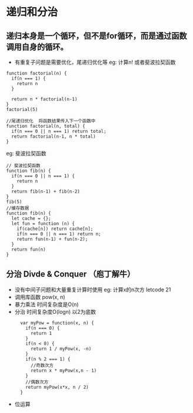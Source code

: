 # 递归和分治
## 递归本身是一个循环，但不是for循环，而是通过函数调用自身的循环。
  - 有重复子问题是需要优化，尾递归优化等
eg: 计算n! 或者斐波拉契函数
  ```
  function factorial(n) {
    if(n === 1) {
      return n
    }
    
    return n * factorial(n-1)
  }
  factorial(5)

  //尾递归优化  将函数结果传入下一个函数中
  function factorial(n, total) {
    if(n === 0 || n === 1) return total;
    return factorial(n-1, n * total)
  }
  ``` 
eg: 斐波拉契函数
  ```
  // 斐波拉契函数
  function fib(n) {
    if(n === 0 || n === 1) {
      return n
    }
    return fib(n-1) + fib(n-2)
  }
  fib(5)
  //缓存数据
  function fib(n) {
    let cache = {};
    let fun = function (n) {
      if(cache[n]) return cache[n];
      if(n === 0 || n === 1) return n;
      return fun(n-1) + fun(n-2);
    }
    return fun(n)
  }
  ```
## 分治 Divde & Conquer （庖丁解牛）
  - 没有中间子问题和大量重复计算时使用
eg: 计算x的n次方 letcode 21
  - 调用库函数 pow(x, n)
  - 暴力乘法 时间复杂度是O(n)
  - 分治 时间复杂度O(logn)  以2为底数
    ```
      var myPow = function(x, n) {
        if(n === 0) {
          return 1
        }
        if(n < 0) {
          return 1 / myPow(x, -n)
        }
        if(n % 2 === 1) {
          //奇数次方
          return x * myPow(x,n - 1)
        }
        //偶数次方
        return myPow(x*x, n / 2)
      }
    ```
  - 位运算 
